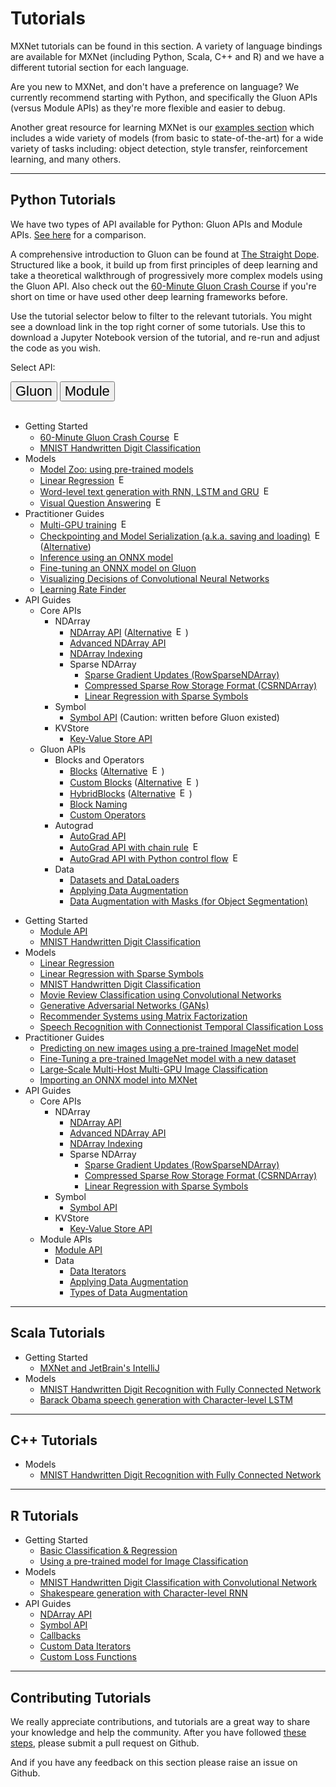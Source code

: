 # Tutorials

MXNet tutorials can be found in this section. A variety of language bindings are available for MXNet (including Python, Scala, C++ and R) and we have a different tutorial section for each language.

Are you new to MXNet, and don't have a preference on language? We currently recommend starting with Python, and specifically the Gluon APIs (versus Module APIs) as they're more flexible and easier to debug.

Another great resource for learning MXNet is our [examples section](https://github.com/apache/incubator-mxnet/tree/master/example) which includes a wide variety of models (from basic to state-of-the-art) for a wide variety of tasks including: object detection, style transfer, reinforcement learning, and many others.

<hr>

## Python Tutorials

We have two types of API available for Python: Gluon APIs and Module APIs. [See here](/api/python/gluon/gluon.html) for a comparison.

A comprehensive introduction to Gluon can be found at [The Straight Dope](http://gluon.mxnet.io/). Structured like a book, it build up from first principles of deep learning and take a theoretical walkthrough of progressively more complex models using the Gluon API. Also check out the [60-Minute Gluon Crash Course](http://gluon-crash-course.mxnet.io/) if you're short on time or have used other deep learning frameworks before.

Use the tutorial selector below to filter to the relevant tutorials. You might see a download link in the top right corner of some tutorials. Use this to download a Jupyter Notebook version of the tutorial, and re-run and adjust the code as you wish.

<script type="text/javascript" src='../_static/js/options.js'></script>

<!-- Gluon vs Module -->
Select API:&nbsp;
<div class="btn-group opt-group" role="group">
  <button type="button" class="btn btn-default opt active" style="font-size:22px">Gluon</button>
  <button type="button" class="btn btn-default opt"   style="font-size:22px">Module</button>
</div>
<!-- END - Main Menu -->
<br>
<div class="gluon">

* Getting Started
    * [60-Minute Gluon Crash Course](http://gluon-crash-course.mxnet.io/) <img src="https://upload.wikimedia.org/wikipedia/commons/6/6a/External_link_font_awesome.svg" alt="External link" height="15px" style="margin: 0px 0px 3px 3px;"/>
    * [MNIST Handwritten Digit Classification](/tutorials/gluon/mnist.html)
* Models
    * [Model Zoo: using pre-trained models](/tutorials/gluon/pretrained_models.html)
    * [Linear Regression](http://gluon.mxnet.io/chapter02_supervised-learning/linear-regression-gluon.html) <img src="https://upload.wikimedia.org/wikipedia/commons/6/6a/External_link_font_awesome.svg" alt="External link" height="15px" style="margin: 0px 0px 3px 3px;"/>
    * [Word-level text generation with RNN, LSTM and GRU](http://gluon.mxnet.io/chapter05_recurrent-neural-networks/rnns-gluon.html) <img src="https://upload.wikimedia.org/wikipedia/commons/6/6a/External_link_font_awesome.svg" alt="External link" height="15px" style="margin: 0px 0px 3px 3px;"/>
    * [Visual Question Answering](http://gluon.mxnet.io/chapter08_computer-vision/visual-question-answer.html) <img src="https://upload.wikimedia.org/wikipedia/commons/6/6a/External_link_font_awesome.svg" alt="External link" height="15px" style="margin: 0px 0px 3px 3px;"/>
* Practitioner Guides
    * [Multi-GPU training](http://gluon.mxnet.io/chapter07_distributed-learning/multiple-gpus-gluon.html) <img src="https://upload.wikimedia.org/wikipedia/commons/6/6a/External_link_font_awesome.svg" alt="External link" height="15px" style="margin: 0px 0px 3px 3px;"/>
    * [Checkpointing and Model Serialization (a.k.a. saving and loading)](/tutorials/gluon/save_load_params.html) <img src="https://upload.wikimedia.org/wikipedia/commons/6/6a/External_link_font_awesome.svg" alt="External link" height="15px" style="margin: 0px 0px 3px 3px;"/> ([Alternative](http://gluon.mxnet.io/chapter03_deep-neural-networks/serialization.html))
    * [Inference using an ONNX model](/tutorials/onnx/inference_on_onnx_model.html)
    * [Fine-tuning an ONNX model on Gluon](/tutorials/onnx/fine_tuning_gluon.html)
    * [Visualizing Decisions of Convolutional Neural Networks](/tutorials/vision/cnn_visualization.html)
    * [Learning Rate Finder](/tutorials/gluon/learning_rate_finder.html)
* API Guides
    * Core APIs
        * NDArray
            * [NDArray API](/tutorials/gluon/ndarray.html) ([Alternative](http://gluon.mxnet.io/chapter01_crashcourse/ndarray.html) <img src="https://upload.wikimedia.org/wikipedia/commons/6/6a/External_link_font_awesome.svg" alt="External link" height="15px" style="margin: 0px 0px 3px 3px;"/>)
            * [Advanced NDArray API](/tutorials/basic/ndarray.html)
            * [NDArray Indexing](https://mxnet.incubator.apache.org/tutorials/basic/ndarray_indexing.html)
            * Sparse NDArray
                * [Sparse Gradient Updates (RowSparseNDArray)](/tutorials/sparse/row_sparse.html)
                * [Compressed Sparse Row Storage Format (CSRNDArray)](/tutorials/sparse/csr.html)
                * [Linear Regression with Sparse Symbols](/tutorials/sparse/train.html)
        * Symbol
            * [Symbol API](/tutorials/basic/symbol.html) (Caution: written before Gluon existed)
        * KVStore
            * [Key-Value Store API](/tutorials/python/kvstore.html)
    * Gluon APIs
        * Blocks and Operators
            * [Blocks](/tutorials/gluon/gluon.html) ([Alternative](http://gluon.mxnet.io/chapter03_deep-neural-networks/plumbing.html) <img src="https://upload.wikimedia.org/wikipedia/commons/6/6a/External_link_font_awesome.svg" alt="External link" height="15px" style="margin: 0px 0px 3px 3px;"/>)
            * [Custom Blocks](/tutorials/gluon/custom_layer.html) ([Alternative](http://gluon.mxnet.io/chapter03_deep-neural-networks/custom-layer.html) <img src="https://upload.wikimedia.org/wikipedia/commons/6/6a/External_link_font_awesome.svg" alt="External link" height="15px" style="margin: 0px 0px 3px 3px;"/>)
            * [HybridBlocks](/tutorials/gluon/hybrid.html) ([Alternative](http://gluon.mxnet.io/chapter07_distributed-learning/hybridize.html) <img src="https://upload.wikimedia.org/wikipedia/commons/6/6a/External_link_font_awesome.svg" alt="External link" height="15px" style="margin: 0px 0px 3px 3px;"/>)
            * [Block Naming](/tutorials/gluon/naming.html)
            * [Custom Operators](/tutorials/gluon/customop.html)
        * Autograd
            * [AutoGrad API](/tutorials/gluon/autograd.html)
            * [AutoGrad API with chain rule](http://gluon.mxnet.io/chapter01_crashcourse/autograd.html) <img src="https://upload.wikimedia.org/wikipedia/commons/6/6a/External_link_font_awesome.svg" alt="External link" height="15px" style="margin: 0px 0px 3px 3px;"/>
            * [AutoGrad API with Python control flow](http://gluon-crash-course.mxnet.io/autograd.html) <img src="https://upload.wikimedia.org/wikipedia/commons/6/6a/External_link_font_awesome.svg" alt="External link" height="15px" style="margin: 0px 0px 3px 3px;"/>
        * Data
            * [Datasets and DataLoaders](/tutorials/gluon/datasets.html)
            * [Applying Data Augmentation](/tutorials/gluon/data_augmentation.html)
            * [Data Augmentation with Masks (for Object Segmentation)](https://mxnet.incubator.apache.org/tutorials/python/data_augmentation_with_masks.html)
</div> <!--end of gluon-->

<div class="module">

* Getting Started
    * [Module API](/tutorials/basic/module.html)
    * [MNIST Handwritten Digit Classification](/tutorials/python/mnist.html)
* Models
    * [Linear Regression](/tutorials/python/linear-regression.html)
    * [Linear Regression with Sparse Symbols](/tutorials/sparse/train.html)
    * [MNIST Handwritten Digit Classification](/tutorials/python/mnist.html)
    * [Movie Review Classification using Convolutional Networks](/tutorials/nlp/cnn.html)
    * [Generative Adversarial Networks (GANs)](/tutorials/unsupervised_learning/gan.html)
    * [Recommender Systems using Matrix Factorization](/tutorials/python/matrix_factorization.html)
    * [Speech Recognition with Connectionist Temporal Classification Loss](/tutorials/speech_recognition/ctc.html)
* Practitioner Guides
    * [Predicting on new images using a pre-trained ImageNet model](/tutorials/python/predict_image.html)
    * [Fine-Tuning a pre-trained ImageNet model with a new dataset](/faq/finetune.html)
    * [Large-Scale Multi-Host Multi-GPU Image Classification](/tutorials/vision/large_scale_classification.html)
    * [Importing an ONNX model into MXNet](/tutorials/onnx/super_resolution.html)
* API Guides
    * Core APIs
        * NDArray
            * [NDArray API](/tutorials/gluon/ndarray.html)
            * [Advanced NDArray API](/tutorials/basic/ndarray.html)
            * [NDArray Indexing](/tutorials/basic/ndarray_indexing.html)
            * Sparse NDArray
                * [Sparse Gradient Updates (RowSparseNDArray)](/tutorials/sparse/row_sparse.html)
                * [Compressed Sparse Row Storage Format (CSRNDArray)](/tutorials/sparse/csr.html)
                * [Linear Regression with Sparse Symbols](/tutorials/sparse/train.html)
        * Symbol
            * [Symbol API](/tutorials/basic/symbol.html)
        * KVStore
            * [Key-Value Store API](/tutorials/python/kvstore.html)
    * Module APIs
        * [Module API](/tutorials/basic/module.html)
        * Data
            * [Data Iterators](/tutorials/basic/data.html)
            * [Applying Data Augmentation](/tutorials/python/data_augmentation.html)
            * [Types of Data Augmentation](/tutorials/python/types_of_data_augmentation.html)
</div> <!--end of module-->

<hr>

## Scala Tutorials

* Getting Started
    * [MXNet and JetBrain's IntelliJ](/tutorials/scala/mxnet_scala_on_intellij.html)
* Models
    * [MNIST Handwritten Digit Recognition with Fully Connected Network](/tutorials/scala/mnist.html)
    * [Barack Obama speech generation with Character-level LSTM](/tutorials/scala/char_lstm.html)

<hr>

## C++ Tutorials

* Models
    * [MNIST Handwritten Digit Recognition with Fully Connected Network](/tutorials/c%2B%2B/basics.html)

<hr>

## R Tutorials

* Getting Started
    * [Basic Classification & Regression](/tutorials/r/fiveMinutesNeuralNetwork.html)
    * [Using a pre-trained model for Image Classification](/tutorials/r/classifyRealImageWithPretrainedModel.html)
* Models
    * [MNIST Handwritten Digit Classification with Convolutional Network](/tutorials/r/mnistCompetition.html)
    * [Shakespeare generation with Character-level RNN](/tutorials/r/charRnnModel.html)
* API Guides
    * [NDArray API](/tutorials/r/ndarray.html)
    * [Symbol API](/tutorials/r/symbol.html)
    * [Callbacks](/tutorials/r/CallbackFunction.html)
    * [Custom Data Iterators](/tutorials/r/CustomIterator.html)
    * [Custom Loss Functions](/tutorials/r/CustomLossFunction.html)
 
<hr>
 
## Contributing Tutorials

We really appreciate contributions, and tutorials are a great way to share your knowledge and help the community. After you have followed [these steps](https://github.com/apache/incubator-mxnet/tree/master/example#contributing), please submit a pull request on Github.

And if you have any feedback on this section please raise an issue on Github.
